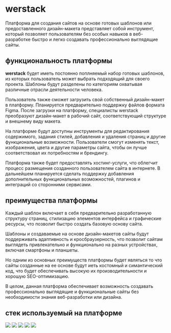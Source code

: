 # werstack

Платформа для создания сайтов на основе готовых шаблонов или предоставленного дизайн-макета представляет собой инструмент, который позволяет пользователям без особых навыков в веб-разработке быстро и легко создавать профессионально выглядящие сайты.

## функциональность платформы

<strong>werstack</strong> будет иметь постоянно поплняемый набор готовых шаблонов, из которых пользователь может выбрать подходящий для своего проекта. Шаблоны будут разделены по категориям охватывая различные отрасли деятельности человека. 

Пользователь также сможет загрузить свой собственный дизайн-макет в платформу. Планируется предварительно поддержку файлов формата Figma. После загрузки на платформу, специалисты werstack преобразуют дизайн-макет в рабочий сайт, соответствующий структуре и внешнему виду макета.

На платформе будут доступны инструменты для редактирования содержимого, задания стилей, добавления и удаления страниц и другие функциональные возможности. Пользователи смогут изменять текст, изображения, цвета и другие параметры сайта, чтобы он лучше соответствовал их потребностям и брендингу.

Платформа также будет предоставлять хостинг-услуги, что облегчит процесс размещения созданного пользователем сайта в интернете. В дальнейшем планируется сделать поддержку добавления дополнительных функциональных возможностей, плагинов и интеграций со сторонними сервисами.

## преимущества платформы

Каждый шаблон включает в себя предварительно разработанную структуру страниц, стилизацию элементов интерфейса и графические ресурсы, что позволит быстро создать базовую основу сайта.

Шаблоны и создаваемые на основе дизайн-макетов сайты будут поддерживать адаптивность и кросбраузерность, что позволит сайтам выглядеть привлекательно и функционально на разных устройствах, включая смартфоны и планшеты.

Но одним из основных преимуществ платформы будет являться то что сайты созданные на ее основе будут иеть костомный и симантический код, что будет обеспечивать высокую их производительности и хорошую SEO-оптимизацию.

В целом, данная платформа обеспечивает возможность создавать профессионально выглядящие и функциональные сайты без необходимости знания веб-разработки или дизайна.

## стек используемый на платформе

<img src="https://img.icons8.com/color/36/000000/html-5--v1.png"/> <img src="https://img.icons8.com/color/36/000000/css3.png"/> <img src="https://img.icons8.com/color/38/000000/javascript--v1.png"/> <img src="https://img.icons8.com/ultraviolet/38/000000/react--v1.png"/> <img src="https://img.icons8.com/color/38/000000/nodejs.png"/> 